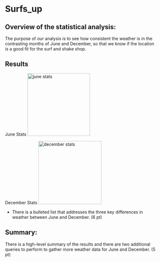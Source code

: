 # Surfs_up

## Overview of the statistical analysis:

  The purpose of our analysis is to see how consistent the weather is in the contrasting months of June and December, so that we know if the location is a good fit for the surf and shake shop.
  
## Results

June Stats
<img width="206" alt="june stats" src="https://user-images.githubusercontent.com/68725398/102017658-4039f300-3d36-11eb-81a3-ad6cb2d4a94e.png">

December Stats
<img width="208" alt="december stats" src="https://user-images.githubusercontent.com/68725398/102017661-43cd7a00-3d36-11eb-813a-241a1505387d.png">

- There is a bulleted list that addresses the three key differences in weather between June and December. (6 pt)


## Summary:

There is a high-level summary of the results and there are two additional queries to perform to gather more weather data for June and December. (5 pt)
